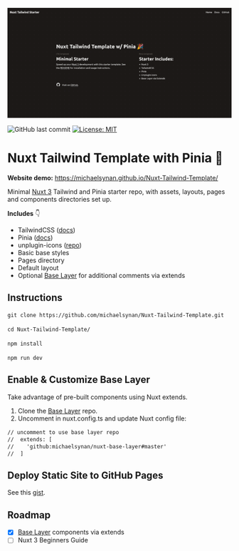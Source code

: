 
![Nuxt TailwindCSS Pinia Template Repo](/public/nuxt-tailwind-starter.png)

![GitHub last commit](https://img.shields.io/github/last-commit/michaelsynan/Nuxt-Tailwind-Template)
[![License: MIT](https://img.shields.io/badge/License-MIT-yellow.svg)](https://opensource.org/licenses/MIT)

# Nuxt Tailwind Template with Pinia 🎉

**Website demo:** https://michaelsynan.github.io/Nuxt-Tailwind-Template/

Minimal [Nuxt 3](https://nuxt.com/) Tailwind and Pinia starter repo, with assets, layouts, pages and components directories set up. 

**Includes** 👇
- TailwindCSS ([docs](https://tailwindcss.com/docs/installation))
- Pinia ([docs](https://pinia.vuejs.org/core-concepts/))
- unplugin-icons ([repo](https://github.com/antfu/unplugin-icons))
- Basic base styles
- Pages directory
- Default layout
- Optional [Base Layer](https://github.com/michaelsynan/nuxt-base-layer)  for additional comments via extends

## Instructions
```
git clone https://github.com/michaelsynan/Nuxt-Tailwind-Template.git

cd Nuxt-Tailwind-Template/

npm install

npm run dev
```

## Enable & Customize Base Layer
Take advantage of pre-built components using Nuxt extends.

1. Clone the [Base Layer](https://github.com/michaelsynan/nuxt-base-layer) repo.
2. Uncomment in nuxt.config.ts and update Nuxt config file:
```
// uncomment to use base layer repo
//  extends: [
//    'github:michaelsynan/nuxt-base-layer#master'
//  ]
```

## Deploy Static Site to GitHub Pages
See this [gist](https://gist.github.com/michaelsynan/307a267eff9b35e1b7f333da5e151e99). 

## Roadmap
 - [x] [Base Layer](https://github.com/michaelsynan/nuxt-base-layer) components via extends
 - [ ] Nuxt 3 Beginners Guide
 
 <br />
